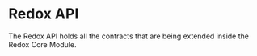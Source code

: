 # Redox API
The Redox API holds all the contracts that are being extended inside the Redox Core Module.
